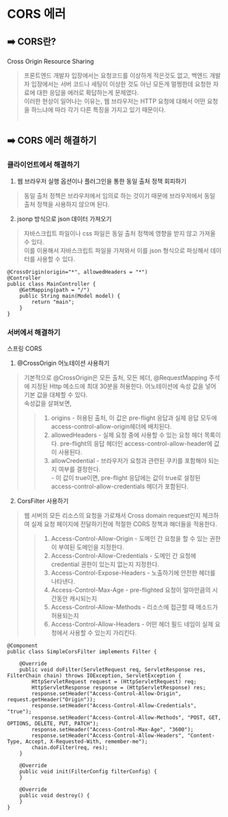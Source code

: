 <h1> CORS 에러 </h1> 


<h2> ➡️ CORS란? </h2>

Cross Origin Resource Sharing <br>
>  프론트엔드 개발자 입장에서는 요청코드를 이상하게 적은것도 없고, 백엔드 개발자 입장에서는 서버 코드나 세팅이 이상한 것도 아닌 모든게 멀쩡한데 요청한 자료에 대한 응답을 에러로 확답하는게 문제였다.<br>
>  이러한 현상이 일어나는 이유는, 웹 브라우저는 HTTP 요청에 대해서 어떤 요청을 하느냐에 따라 각기 다른 특징을 가지고 있기 때문이다.<br><br>

<h2> ➡️ CORS 에러 해결하기 </h2>

<h3> 클라이언트에서 해결하기 </h3>

1. 웹 브라우저 실행 옵션이나 플러그인을 통한 동일 출처 정책 회피하기<br>
>  동일 출처 정책은 브라우저에서 임의로 하는 것이기 때문에 브라우저에서 동일 출처 정책을 사용하지 않으며 된다.<br>

2. jsonp 방식으로 json 데이터 가져오기<br>
>  자바스크립트 파일이나 css 파일은 동일 출처 정책에 영향을 받지 않고 가져올 수 있다.<br>
>  이를 이용해서 자바스크립트 파일을 가져와서 이를 json 형식으로 파싱해서 데이터를 사용할 수 있다.<br>

```
@CrossOrigin(origin="*", allowedHeaders = "*")
@Controller
public class MainController {
	@GetMapping(path = "/")
	public String main(Model model) {
		return "main";
	}
}
```

<h3> 서버에서 해결하기 </h3>  

스프링 CORS<br>
1.  @CrossOrigin 어노테이션 사용하기<br>
> 기본적으로 @CrossOrigin은 모든 출처, 모든 헤더, @RequestMapping 주석에 지정된 Http 메소드에 최대 30분을 허용한다. 어노테이션에 속성 값을 넣어 기본 값을 대체할 수 있다.<br>
> 속성값을 살펴보면,<br>
>  >  1) origins - 허용된 출처, 이 값은 pre-flight 응답과 실제 응답 모두에 access-control-allow-origin헤더에 배치된다.<br>
>  >  2) allowedHeaders - 실제 요청 중에 사용할 수 있는 요청 헤더 목록이다. pre-flight의 응답 헤더인 access-control-allow-header에 값이 사용된다.<br>
>  >  3) allowCredential - 브라우저가 요청과 관련된 쿠키를 포함해야 되는지 여부를 결정한다.<br>
                             - 이 값이 true이면, pre-flight 응답에는 값이 true로 설정된 access-control-allow-credentials 헤더가 포함된다.<br>

2. CorsFilter 사용하기<br>
> 웹 서버의 모든 리소스의 요청을 가로채서 Cross domain request인지 체크하여 실제 요청 페이지에 전달하기전에 적절한 CORS 정책과 해더들을 적용한다.<br>
>> 1) Access-Control-Allow-Origin - 도메인 간 요청을 할 수 있는 권한이 부여된 도메인을 지정한다.<br>
>> 2) Access-Control-Allow-Credentials - 도메인 간 요청에 credential 권한이 있는지 없는지 지정한다.<br>
>> 3) Access-Control-Expose-Headers - 노출하기에 안전한 헤더를 나타낸다.<br>
>> 4) Access-Control-Max-Age - pre-flighted 요청이 얼마만큼의 시간동안 캐시되는지<br>
>> 5) Access-Control-Allow-Methods - 리소스에 접근할 때 메소드가 허용되는지<br>
>> 6) Access-Control-Allow-Headers - 어떤 헤더 필드 네임이 실제 요청에서 사용할 수 있는지 가리킨다.<br>


```
@Component
public class SimpleCorsFilter implements Filter {

    @Override
    public void doFilter(ServletRequest req, ServletResponse res, FilterChain chain) throws IOException, ServletException {
        HttpServletRequest request = (HttpServletRequest) req;
        HttpServletResponse response = (HttpServletResponse) res;
        response.setHeader("Access-Control-Allow-Origin", request.getHeader("Origin"));
        response.setHeader("Access-Control-Allow-Credentials", "true");
        response.setHeader("Access-Control-Allow-Methods", "POST, GET, OPTIONS, DELETE, PUT, PATCH");
        response.setHeader("Access-Control-Max-Age", "3600");
        response.setHeader("Access-Control-Allow-Headers", "Content-Type, Accept, X-Requested-With, remember-me");
        chain.doFilter(req, res);
    }

    @Override
    public void init(FilterConfig filterConfig) {
    }

    @Override
    public void destroy() {
    }
}
```
